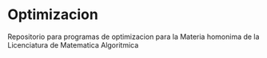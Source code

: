 # Optimizacion
Repositorio para programas de optimizacion para la Materia homonima de la Licenciatura de Matematica Algoritmica
